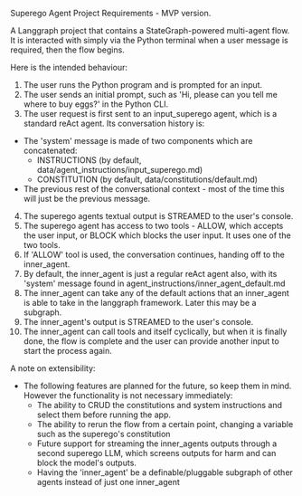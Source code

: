 Superego Agent Project Requirements - MVP version. 

A Langgraph project that contains a StateGraph-powered multi-agent flow. It is interacted with simply via the Python terminal when a user message is required, then the flow begins. 

Here is the intended behaviour: 

1. The user runs the Python program and is prompted for an input. 
2. The user sends an initial prompt, such as 'Hi, please can you tell me where to buy eggs?' in the Python CLI. 
3. The user request is first sent to an input_superego agent, which is a standard reAct agent. Its conversation history is: 
  - The 'system' message is made of two components which are concatenated:
    - INSTRUCTIONS (by default, data/agent_instructions/input_superego.md)
    - CONSTITUTION (by default, data/constitutions/default.md)
  - The previous rest of the conversational context - most of the time this will just be the previous message. 
4. The superego agents textual output is STREAMED to the user's console. 
5. The superego agent has access to two tools - ALLOW, which accepts the user input, or BLOCK which blocks the user input. It uses one of the two tools. 
6. If 'ALLOW' tool is used, the conversation continues, handing off to the inner_agent. 
7. By default, the inner_agent is just a regular reAct agent also, with its 'system' message found in agent_instructions/inner_agent_default.md
8. The inner_agent can take any of the default actions that an inner_agent is able to take in the langgraph framework. Later this may be a subgraph. 
9. The inner_agent's output is STREAMED to the user's console. 
10. The inner_agent can call tools and itself cyclically, but when it is finally done, the flow is complete and the user can provide another input to start the process again. 


A note on extensibility: 
- The following features are planned for the future, so keep them in mind. However the functionality is not necessary immediately: 
  - The ability to CRUD the constitutions and system instructions and select them before running the app. 
  - The ability to rerun the flow from a certain point, changing a variable such as the superego's constitution
  - Future support for streaming the inner_agents outputs through a second superego LLM, which screens outputs for harm and can block the model's outputs. 
  - Having the 'inner_agent' be a definable/pluggable subgraph of other agents instead of just one inner_agent